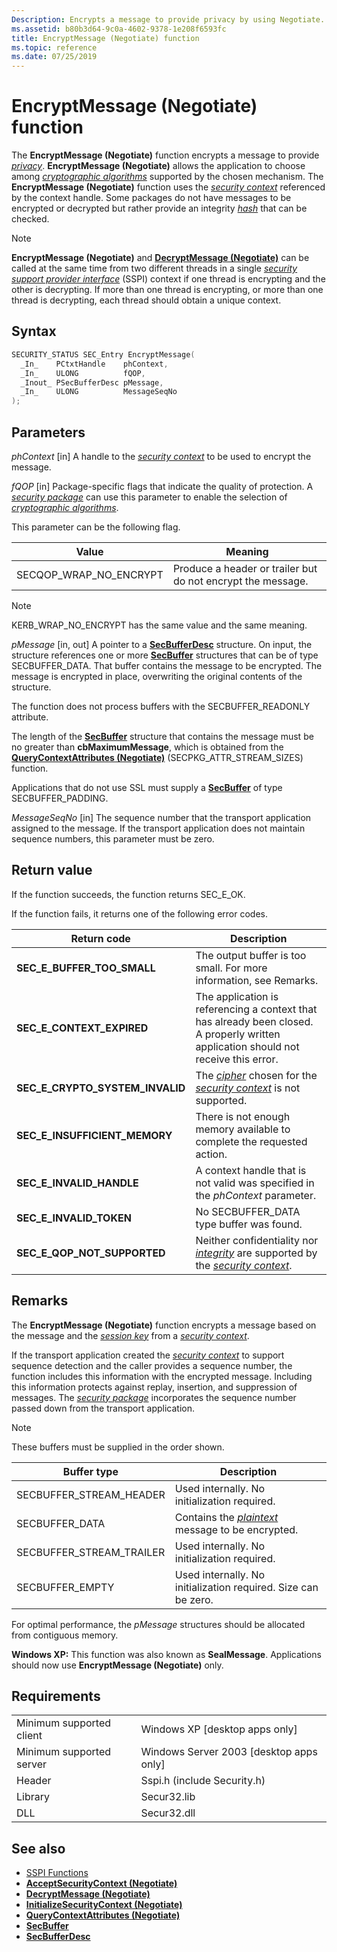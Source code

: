 ```yaml
---
Description: Encrypts a message to provide privacy by using Negotiate.
ms.assetid: b80b3d64-9c0a-4602-9378-1e208f6593fc
title: EncryptMessage (Negotiate) function
ms.topic: reference
ms.date: 07/25/2019
---
```


# EncryptMessage (Negotiate) function

The **EncryptMessage (Negotiate)** function encrypts a message to provide [*privacy*](https://docs.microsoft.com/windows/win32/secgloss/p-gly). **EncryptMessage (Negotiate)** allows the application to choose among [*cryptographic algorithms*](https://docs.microsoft.com/windows/win32/secgloss/c-gly) supported by the chosen mechanism. The **EncryptMessage (Negotiate)** function uses the [*security context*](https://docs.microsoft.com/windows/win32/secgloss/s-gly) referenced by the context handle. Some packages do not have messages to be encrypted or decrypted but rather provide an integrity [*hash*](https://docs.microsoft.com/windows/win32/secgloss/h-gly) that can be checked.

> [!Note]  
> **EncryptMessage (Negotiate)** and [**DecryptMessage (Negotiate)**](decryptmessage--negotiate.md) can be called at the same time from two different threads in a single [*security support provider interface*](https://docs.microsoft.com/windows/win32/secgloss/s-gly) (SSPI) context if one thread is encrypting and the other is decrypting. If more than one thread is encrypting, or more than one thread is decrypting, each thread should obtain a unique context.

## Syntax

```C++
SECURITY_STATUS SEC_Entry EncryptMessage(
  _In_    PCtxtHandle    phContext,
  _In_    ULONG          fQOP,
  _Inout_ PSecBufferDesc pMessage,
  _In_    ULONG          MessageSeqNo
);
```

## Parameters

*phContext* \[in\]
A handle to the [*security context*](https://docs.microsoft.com/windows/win32/secgloss/s-gly) to be used to encrypt the message.

*fQOP* \[in\]
Package-specific flags that indicate the quality of protection. A [*security package*](https://docs.microsoft.com/windows/win32/secgloss/s-gly) can use this parameter to enable the selection of [*cryptographic algorithms*](https://docs.microsoft.com/windows/win32/secgloss/c-gly).

This parameter can be the following flag.

| Value                  | Meaning                                                     |
|------------------------|-------------------------------------------------------------|
| SECQOP_WRAP_NO_ENCRYPT | Produce a header or trailer but do not encrypt the message. |

> [!NOTE]
> KERB_WRAP_NO_ENCRYPT has the same value and the same meaning.

*pMessage* \[in, out\]
A pointer to a [**SecBufferDesc**](https://docs.microsoft.com/windows/win32/api/sspi/ns-sspi-secbufferdesc) structure. On input, the structure references one or more [**SecBuffer**](https://docs.microsoft.com/windows/win32/api/sspi/ns-sspi-secbuffer) structures that can be of type SECBUFFER\_DATA. That buffer contains the message to be encrypted. The message is encrypted in place, overwriting the original contents of the structure.

The function does not process buffers with the SECBUFFER\_READONLY attribute.

The length of the [**SecBuffer**](https://docs.microsoft.com/windows/win32/api/sspi/ns-sspi-secbuffer) structure that contains the message must be no greater than **cbMaximumMessage**, which is obtained from the [**QueryContextAttributes (Negotiate)**](querycontextattributes--negotiate.md) (SECPKG\_ATTR\_STREAM\_SIZES) function.

Applications that do not use SSL must supply a [**SecBuffer**](https://docs.microsoft.com/windows/win32/api/sspi/ns-sspi-secbuffer) of type SECBUFFER\_PADDING.

*MessageSeqNo* \[in\]
The sequence number that the transport application assigned to the message. If the transport application does not maintain sequence numbers, this parameter must be zero.

## Return value

If the function succeeds, the function returns SEC\_E\_OK.

If the function fails, it returns one of the following error codes.

| Return code                         | Description                                                                                                                          |
|-------------------------------------|--------------------------------------------------------------------------------------------------------------------------------------|
| **SEC\_E\_BUFFER\_TOO\_SMALL**      | The output buffer is too small. For more information, see Remarks.                                                                   |
| **SEC\_E\_CONTEXT\_EXPIRED**        | The application is referencing a context that has already been closed. A properly written application should not receive this error. |
| **SEC\_E\_CRYPTO\_SYSTEM\_INVALID** | The [*cipher*](https://docs.microsoft.com/windows/win32/secgloss/c-gly) chosen for the [*security context*](https://docs.microsoft.com/windows/win32/secgloss/s-gly) is not supported.                                |
| **SEC\_E\_INSUFFICIENT\_MEMORY**    | There is not enough memory available to complete the requested action.                                                               |
| **SEC\_E\_INVALID\_HANDLE**         | A context handle that is not valid was specified in the *phContext* parameter.                                                       |
| **SEC\_E\_INVALID\_TOKEN**          | No SECBUFFER\_DATA type buffer was found.                                                                                            |
| **SEC\_E\_QOP\_NOT\_SUPPORTED**     | Neither confidentiality nor [*integrity*](https://docs.microsoft.com/windows/win32/secgloss/i-gly) are supported by the [*security context*](https://docs.microsoft.com/windows/win32/secgloss/s-gly).             |

## Remarks

The **EncryptMessage (Negotiate)** function encrypts a message based on the message and the [*session key*](https://docs.microsoft.com/windows/win32/secgloss/s-gly) from a [*security context*](https://docs.microsoft.com/windows/win32/secgloss/s-gly).

If the transport application created the [*security context*](https://docs.microsoft.com/windows/win32/secgloss/s-gly) to support sequence detection and the caller provides a sequence number, the function includes this information with the encrypted message. Including this information protects against replay, insertion, and suppression of messages. The [*security package*](https://docs.microsoft.com/windows/win32/secgloss/s-gly) incorporates the sequence number passed down from the transport application.

> [!Note]  
> These buffers must be supplied in the order shown.

| Buffer type                | Description                                                                                 |
|----------------------------|---------------------------------------------------------------------------------------------|
| SECBUFFER\_STREAM\_HEADER  | Used internally. No initialization required.                                                |
| SECBUFFER\_DATA            | Contains the [*plaintext*](https://docs.microsoft.com/windows/win32/secgloss/s-gly) message to be encrypted. |
| SECBUFFER\_STREAM\_TRAILER | Used internally. No initialization required.                                                |
| SECBUFFER\_EMPTY           | Used internally. No initialization required. Size can be zero.                              |

For optimal performance, the *pMessage* structures should be allocated from contiguous memory.

**Windows XP:** This function was also known as **SealMessage**. Applications should now use **EncryptMessage (Negotiate)** only.

## Requirements

|                          |                                                 |
|--------------------------|-------------------------------------------------|
| Minimum supported client | Windows XP \[desktop apps only\]                |
| Minimum supported server | Windows Server 2003 \[desktop apps only\]       |
| Header                   | Sspi.h (include Security.h)                     |
| Library                  | Secur32.lib                                     |
| DLL                      | Secur32.dll                                     |

## See also

- [SSPI Functions](authentication-functions.md#sspi-functions)
- [**AcceptSecurityContext (Negotiate)**](acceptsecuritycontext--negotiate.md)
- [**DecryptMessage (Negotiate)**](decryptmessage--negotiate.md)
- [**InitializeSecurityContext (Negotiate)**](initializesecuritycontext--negotiate.md)
- [**QueryContextAttributes (Negotiate)**](querycontextattributes--negotiate.md)
- [**SecBuffer**](https://docs.microsoft.com/windows/win32/api/sspi/ns-sspi-secbuffer)
- [**SecBufferDesc**](https://docs.microsoft.com/windows/win32/api/sspi/ns-sspi-secbufferdesc)
